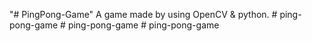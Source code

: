 "# PingPong-Game" 
A game made by using OpenCV & python.
#   p i n g - p o n g - g a m e  
 #   p i n g - p o n g - g a m e  
 # ping-pong-game
